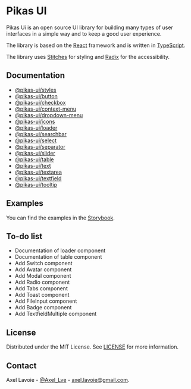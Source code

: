 # Pikas UI
Pikas Ui is an open source UI library for building many types of user interfaces in a simple way and to keep a good user experience.

The library is based on the [React](https://reactjs.org/) framework and is written in [TypeScript](https://www.typescriptlang.org/).

The library uses [Stitches](https://stitches.dev/) for styling and [Radix](https://www.radix-ui.com/) for the accessibility.

## Documentation
- [@pikas-ui/styles](/packages/styles/README.md)
- [@pikas-ui/button](/packages/button/README.md)
- [@pikas-ui/checkbox](/packages/checkbox/README.md)
- [@pikas-ui/context-menu](/packages/context-menu/README.md)
- [@pikas-ui/dropdown-menu](/packages/dropdown-menu/README.md)
- [@pikas-ui/icons](/packages/icons/README.md)
- [@pikas-ui/loader](/packages/loader/README.md)
- [@pikas-ui/searchbar](/packages/searchbar/README.md)
- [@pikas-ui/select](/packages/select/README.md)
- [@pikas-ui/separator](/packages/separator/README.md)
- [@pikas-ui/slider](/packages/slider/README.md)
- [@pikas-ui/table](/packages/table/README.md)
- [@pikas-ui/text](/packages/text/README.md)
- [@pikas-ui/textarea](/packages/textarea/README.md)
- [@pikas-ui/textfield](/packages/textfield/README.md)
- [@pikas-ui/tooltip](/packages/tooltip/README.md)

## Examples
You can find the examples in the [Storybook](https://pikas-ui.vercel.app/).

## To-do list
- Documentation of loader component
- Documentation of table component
- Add Switch component
- Add Avatar component
- Add Modal component
- Add Radio component
- Add Tabs component
- Add Toast component
- Add FileInput component
- Add Badge component
- Add TextfieldMultiple component

## License
Distributed under the MIT License. See [LICENSE](LICENSE) for more information.

## Contact
Axel Lavoie - [@Axel_Lve](https://twitter.com/Axel_Lve) - [axel.lavoie@gmail.com](axel.lavoie@gmail.com).